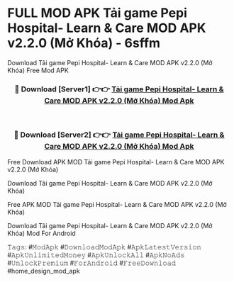 # FULL MOD APK Tải game Pepi Hospital- Learn & Care MOD APK v2.2.0 (Mở Khóa) - 6sffm
Download Tải game Pepi Hospital- Learn & Care MOD APK v2.2.0 (Mở Khóa) Free Mod APK

<div align="center">
<h3>🔴 Download [Server1] 👉👉 <a href="https://apk-comot.site?title=Tải_game_Pepi_Hospital-_Learn_&_Care_MOD_APK_v2.2.0_(Mở_Khóa)">Tải game Pepi Hospital- Learn & Care MOD APK v2.2.0 (Mở Khóa) Mod Apk</a></h3><br>

<h3>🔴 Download [Server2] 👉👉 <a href="https://apk-comot.site?title=Tải_game_Pepi_Hospital-_Learn_&_Care_MOD_APK_v2.2.0_(Mở_Khóa)">Tải game Pepi Hospital- Learn & Care MOD APK v2.2.0 (Mở Khóa) Mod Apk</a></h3>
</div>


Free Download APK MOD Tải game Pepi Hospital- Learn & Care MOD APK v2.2.0 (Mở Khóa)

Download Tải game Pepi Hospital- Learn & Care MOD APK v2.2.0 (Mở Khóa) 

Free APK MOD Tải game Pepi Hospital- Learn & Care MOD APK v2.2.0 (Mở Khóa) 

Download Tải game Pepi Hospital- Learn & Care MOD APK v2.2.0 (Mở Khóa) Mod For Android

𝚃𝚊𝚐𝚜: #𝙼𝚘𝚍𝙰𝚙𝚔 #𝙳𝚘𝚠𝚗𝚕𝚘𝚊𝚍𝙼𝚘𝚍𝙰𝚙𝚔 #𝙰𝚙𝚔𝙻𝚊𝚝𝚎𝚜𝚝𝚅𝚎𝚛𝚜𝚒𝚘𝚗 #𝙰𝚙𝚔𝚄𝚗𝚕𝚒𝚖𝚒𝚝𝚎𝚍𝙼𝚘𝚗𝚎𝚢 #𝙰𝚙𝚔𝚄𝚗𝚕𝚘𝚌𝚔𝙰𝚕𝚕 #𝙰𝚙𝚔𝙽𝚘𝙰𝚍𝚜 #𝚄𝚗𝚕𝚘𝚌𝚔𝙿𝚛𝚎𝚖𝚒𝚞𝚖 #𝙵𝚘𝚛𝙰𝚗𝚍𝚛𝚘𝚒𝚍 #𝙵𝚛𝚎𝚎𝙳𝚘𝚠𝚗𝚕𝚘𝚊𝚍 #home_design_mod_apk